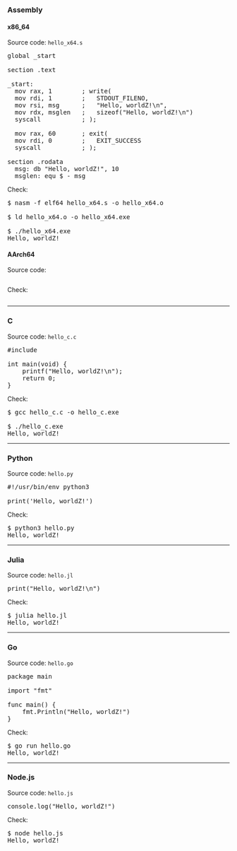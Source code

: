 ### Assembly
#### x86_64
Source code: `hello_x64.s`
<pre>
global _start

section .text

_start:
  mov rax, 1        ; write(
  mov rdi, 1        ;   STDOUT_FILENO,
  mov rsi, msg      ;   "Hello, worldZ!\n",
  mov rdx, msglen   ;   sizeof("Hello, worldZ!\n")
  syscall           ; );

  mov rax, 60       ; exit(
  mov rdi, 0        ;   EXIT_SUCCESS
  syscall           ; );

section .rodata
  msg: db "Hello, worldZ!", 10
  msglen: equ $ - msg
</pre>

Check:
<pre>
$ nasm -f elf64 hello_x64.s -o hello_x64.o

$ ld hello_x64.o -o hello_x64.exe

$ ./hello_x64.exe
Hello, worldZ!
</pre>

#### AArch64
Source code:
<pre>
</pre>

Check:
<pre>
</pre>

----

### C
Source code: `hello_c.c`
<pre>
#include <stdio.h>

int main(void) {
    printf("Hello, worldZ!\n");
    return 0;
}
</pre>

Check:
<pre>
$ gcc hello_c.c -o hello_c.exe

$ ./hello_c.exe
Hello, worldZ!
</pre>

----

### Python
Source code: `hello.py`
<pre>
#!/usr/bin/env python3

print('Hello, worldZ!')
</pre>

Check:
<pre>
$ python3 hello.py
Hello, worldZ!
</pre>

----

### Julia
Source code: `hello.jl`
<pre>
print("Hello, worldZ!\n")
</pre>

Check:
<pre>
$ julia hello.jl
Hello, worldZ!
</pre>

----

### Go
Source code: `hello.go`
<pre>
package main

import "fmt"

func main() {
	fmt.Println("Hello, worldZ!")
}
</pre>

Check:
<pre>
$ go run hello.go                                                       
Hello, worldZ!
</pre>

----

### Node.js
Source code: `hello.js`
<pre>
console.log("Hello, worldZ!")
</pre>

Check:
<pre>
$ node hello.js
Hello, worldZ!
</pre>

<!--
----

### C
Source code:
<pre>
</pre>

Check:
<pre>
</pre>
-->


